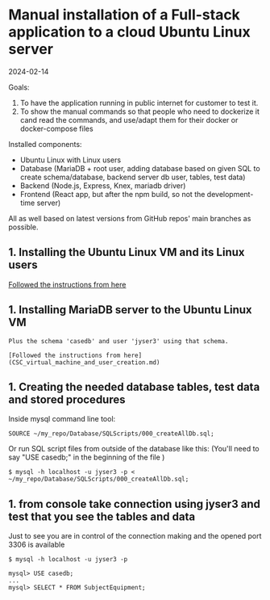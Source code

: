 # Manual installation of a Full-stack application to a cloud Ubuntu Linux server

2024-02-14

Goals: 

1. To have the application running in public internet for customer to test it.
1. To show the manual commands so that people who need to dockerize it cand read the commands, and use/adapt them for their docker or docker-compose files

Installed components:

* Ubuntu Linux with Linux users
* Database (MariaDB + root user, adding database based on given SQL to create schema/database, backend server db user, tables, test data)
* Backend (Node.js, Express, Knex, mariadb driver)
* Frontend (React app, but after the npm build, so not the development-time server)

All as well based on latest versions from GitHub repos' main branches as possible.

## 1. Installing the Ubuntu Linux VM and its Linux users

[Followed the instructions from here](CSC_virtual_machine_and_user_creation.md)

## 1. Installing MariaDB server to the Ubuntu Linux VM

	Plus the schema 'casedb' and user 'jyser3' using that schema.

	[Followed the instructions from here](CSC_virtual_machine_and_user_creation.md)

## 1. Creating the needed database tables, test data and stored procedures

Inside mysql command line tool:
```
SOURCE ~/my_repo/Database/SQLScripts/000_createAllDb.sql;
```

Or run SQL script files from outside of the database like this:
(You'll need to say "USE casedb;" in the beginning of the file )

```
$ mysql -h localhost -u jyser3 -p < ~/my_repo/Database/SQLScripts/000_createAllDb.sql;
```

## 1. from console take connection using jyser3 and test that you see the tables and data

Just to see you are in control of the connection making and the opened port 3306 is available

```
$ mysql -h localhost -u jyser3 -p

mysql> USE casedb;
...
mysql> SELECT * FROM SubjectEquipment;
```